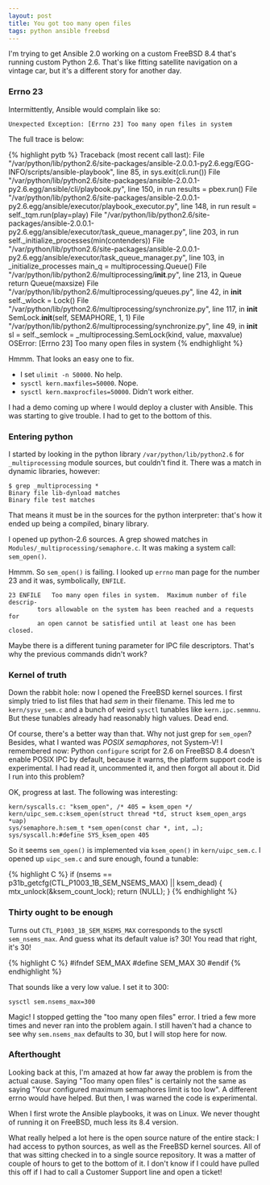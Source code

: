 ```yaml
---
layout: post
title: You got too many open files
tags: python ansible freebsd
---
```


I'm trying to get Ansible 2.0 working on a custom FreeBSD 8.4 that's running custom Python 2.6. That's like fitting satellite navigation on a vintage car, but it's a different story for another day.

### Errno 23

Intermittently, Ansible would complain like so:

`Unexpected Exception: [Errno 23] Too many open files in system`

The full trace is below:

{% highlight pytb %}
Traceback (most recent call last):
File "/var/python/lib/python2.6/site-packages/ansible-2.0.0.1-py2.6.egg/EGG-INFO/scripts/ansible-playbook", line 85, in <module>
sys.exit(cli.run())
File "/var/python/lib/python2.6/site-packages/ansible-2.0.0.1-py2.6.egg/ansible/cli/playbook.py", line 150, in run
results = pbex.run()
File "/var/python/lib/python2.6/site-packages/ansible-2.0.0.1-py2.6.egg/ansible/executor/playbook_executor.py", line 148, in run
result = self._tqm.run(play=play)
File "/var/python/lib/python2.6/site-packages/ansible-2.0.0.1-py2.6.egg/ansible/executor/task_queue_manager.py", line 203, in run
self._initialize_processes(min(contenders))
File "/var/python/lib/python2.6/site-packages/ansible-2.0.0.1-py2.6.egg/ansible/executor/task_queue_manager.py", line 103, in _initialize_processes
main_q = multiprocessing.Queue()
File "/var/python/lib/python2.6/multiprocessing/__init__.py", line 213, in Queue
return Queue(maxsize)
File "/var/python/lib/python2.6/multiprocessing/queues.py", line 42, in __init__
self._wlock = Lock()
File "/var/python/lib/python2.6/multiprocessing/synchronize.py", line 117, in __init__
SemLock.__init__(self, SEMAPHORE, 1, 1)
File "/var/python/lib/python2.6/multiprocessing/synchronize.py", line 49, in __init__
sl = self._semlock = _multiprocessing.SemLock(kind, value, maxvalue)
OSError: [Errno 23] Too many open files in system
{% endhighlight %}

Hmmm. That looks an easy one to fix.

* I set `ulimit -n 50000`. No help.
* `sysctl kern.maxfiles=50000`. Nope.
* `sysctl kern.maxprocfiles=50000`. Didn't work either.

I had a demo coming up where I would deploy a cluster with Ansible.  This was starting to give trouble.  I had to get to the bottom of this.

### Entering python

I started by looking in the python library `/var/python/lib/python2.6` for `_multiprocessing` module sources, but couldn't find it. There was a match in dynamic libraries, however:

```
$ grep _multiprocessing *
Binary file lib-dynload matches
Binary file test matches
```

That means it must be in the sources for the python interpreter: that's how it ended up being a compiled, binary library.

I opened up python-2.6 sources. A grep showed matches in `Modules/_multiprocessing/semaphore.c`. It was making a system call: `sem_open()`.

Hmmm. So `sem_open()` is failing. I looked up `errno` man page for the number 23 and it was, symbolically, `ENFILE`.

```
23 ENFILE	Too many open files in system.  Maximum number of file descrip-
		tors allowable on the system has been reached and a requests for
		an open cannot be satisfied until at least one has been closed.
```

Maybe there is a different tuning parameter for IPC file descriptors. That's why the previous commands didn't work?

### Kernel of truth

Down the rabbit hole: now I opened the FreeBSD kernel sources. I first simply tried to list files that had *sem* in their filename. This led me to `kern/sysv_sem.c` and a bunch of weird `sysctl` tunables like `kern.ipc.semmnu`.  But these tunables already had reasonably high values.  Dead end.

Of course, there's a better way than that. Why not just grep for `sem_open`? Besides, what I wanted was *POSIX semaphores*, not System-V!  I remembered now: Python `configure` script for 2.6 on FreeBSD 8.4 doesn't enable POSIX IPC by default, because it warns, the platform support code is experimental.  I had read it, uncommented it, and then forgot all about it.  Did I run into this problem?

OK, progress at last. The following was interesting:

```
kern/syscalls.c: "ksem_open", /* 405 = ksem_open */
kern/uipc_sem.c:ksem_open(struct thread *td, struct ksem_open_args *uap)
sys/semaphore.h:sem_t *sem_open(const char *, int, …);
sys/syscall.h:#define SYS_ksem_open 405
```

So it seems `sem_open()` is implemented via `ksem_open()` in `kern/uipc_sem.c`.  I opened up `uipc_sem.c` and sure enough, found a tunable:

{% highlight C %}
if (nsems == p31b_getcfg(CTL_P1003_1B_SEM_NSEMS_MAX) || ksem_dead) {
				mtx_unlock(&ksem_count_lock);
				return (NULL);
}
{% endhighlight %}

### Thirty ought to be enough

Turns out `CTL_P1003_1B_SEM_NSEMS_MAX` corresponds to the sysctl `sem_nsems_max`.  And guess what its default value is?  30!  You read that right, it's 30!

{% highlight C %}
#ifndef SEM_MAX
#define SEM_MAX 30
#endif
{% endhighlight %}

That sounds like a very low value.  I set it to 300:
```
sysctl sem.nsems_max=300
```

Magic!  I stopped getting the "too many open files" error.  I tried a few more times and never ran into the problem again.  I still haven't had a chance to see why `sem.nsems_max` defaults to 30, but I will stop here for now.

### Afterthought

Looking back at this, I'm amazed at how far away the problem is from the actual cause.  Saying "Too many open files" is certainly not the same as saying "Your configured maximum semaphores limit is too low".  A different errno would have helped.  But then, I was warned the code is experimental.

When I first wrote the Ansible playbooks, it was on Linux.  We never thought of running it on FreeBSD, much less its 8.4 version.

What really helped a lot here is the open source nature of the entire stack: I had access to python sources, as well as the FreeBSD kernel sources.  All of that was sitting checked in to a single source repository.  It was a matter of couple of hours to get to the bottom of it.  I don't know if I could have pulled this off if I had to call a Customer Support line and open a ticket!
